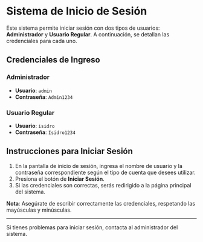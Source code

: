 # Sistema de Inicio de Sesión

Este sistema permite iniciar sesión con dos tipos de usuarios: **Administrador** y **Usuario Regular**. A continuación, se detallan las credenciales para cada uno.

## Credenciales de Ingreso

### Administrador
- **Usuario**: `admin`
- **Contraseña**: `Admin1234`

### Usuario Regular
- **Usuario**: `isidro`
- **Contraseña**: `Isidro1234`

## Instrucciones para Iniciar Sesión

1. En la pantalla de inicio de sesión, ingresa el nombre de usuario y la contraseña correspondiente según el tipo de cuenta que desees utilizar.
2. Presiona el botón de **Iniciar Sesión**.
3. Si las credenciales son correctas, serás redirigido a la página principal del sistema.

**Nota**: Asegúrate de escribir correctamente las credenciales, respetando las mayúsculas y minúsculas.

---

Si tienes problemas para iniciar sesión, contacta al administrador del sistema.
